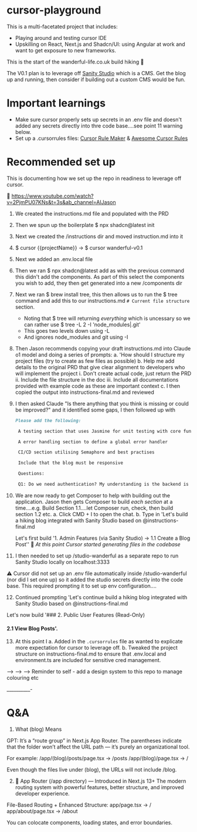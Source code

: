 # cursor-playground

This is a multi-facetated project that includes:
- Playing around and testing cursor IDE
- Upskilling on React, Next.js and Shadcn/UI: using Angular at work and want to get exposure to new frameworks.

This is the start of the wanderful-life.co.uk build hiking 🥾

The V0.1 plan is to leverage off [Sanity Studio](https://www.sanity.io/) which is a CMS. Get the blog up and running, then consider if building out a custom CMS would be fun.

# Important learnings

- Make sure cursor properly sets up secrets in an .env file and doesn't added any secrets directly into thre code base....see point 11 warning below.
- Set up a .cursorrules files: [Cursor Rule Maker](https://cursorrules.agnt.one/chat) & [Awesome Cursor Rules](https://github.com/PatrickJS/awesome-cursorrules)


# Recommended set up

This is documenting how we set up the repo in readiness to leverage off cursor.

🔗 https://www.youtube.com/watch?v=2PjmPU07KNs&t=3s&ab_channel=AIJason

1. We created the instructions.md file and populated with the PRD
2. Then we spun up the boilerplate $ npx shadcn@latest init  
3. Next we created the /instructions dir and moved instruction.md into it
4. $ cursor {{projectName}} -> $ cursor wanderful-v0.1
5. Next we added an .env.local file
6. Then we ran $ npx shadcn@latest add as with the previous command this didn't add the components. 
As part of this select the components you wish to add, they then get generated into a new /components dir
7. Next we ran $ brew install tree, this then allows us to run the $ tree command and add this to our instructions.md `# Current file structure` section.
   - Noting that $ tree will returning _everything_ which is uncessary so we can rather use $  tree -L 2 -I 'node_modules|.git'
   - This goes two levels down using -L
   - And ignores node_modules and git using -I
8. Then Jason recommends copying your draft instructions.md into Claude o1 model and doing a series of prompts:
  a. 'How should I structure my project files (try to create as few files as possible)
  b. Help me add details to the original PRD that give clear alignment to developers who will implement the project
     i. Don't create actual code, just return the PRD
     ii. Include the file structure in the doc
     iii. Include all documentations provided with example code as these are important context
  c. I then copied the output into instructions-final.md and reviewed
9. I then asked Claude "Is there anything that you think is missing or could be improved?" and it identified some gaps, I then followed up with
   ```md
   Please add the following:

    A testing section that uses Jasmine for unit testing with core functionality tested and ensuring each test expects a specific outcome, with no tests overlapping the outcomes.

    A error handling section to define a global error handler

    CI/CD section utilising Semaphore and best practises 

    Include that the blog must be responsive

    Questions:

    Q1: Do we need authentication? My understanding is the backend is managed on Sanity and the blog simply renders the data?
   ```
10. We are now ready to get Composer to help with building out the application. Jason then gets Composer to build _each section_ at a time....e.g. Build Section 1.1....let Composer run, check, then build section
1.2 etc. 
  a. Click CMD + I to open the chat.
  b. Type in 'Let's build a hiking blog integrated with Sanity Studio based on @instructions-final.md 

      Let's first build '1. Admin Features (via Sanity Studio) -> 1.1 Create a Blog Post''
🤖 _At this point Cursor started generating files in the codebase_
11. I then needed to set up /studio-wanderful as a separate repo to run Sanity Studio locally on localhost:3333

⚠️ Cursor did not set up an .env file automatically inside /studio-wanderful (nor did I set one up) so it added the studio secrets directly into the code base. This required prompting it to set up env configuration....

12. Continued prompting
'Let's continue build a hiking blog integrated with Sanity Studio based on @instructions-final.md 

Let's now build '### 2. Public User Features (Read-Only)

#### 2.1 View Blog Posts'. 

13. At this point I 
  a. Added in the `.cursorrules` file as wanted to explicate more expectation for cursor to leverage off.
  b. Tweaked the project structure on instructions-final.md to ensure that .env.local and environment.ts are included for sensitive cred management.


--> --> --> Reminder to self - add a design system to this repo to manage colouring etc

__________-

# Q&A

1) What (blog) Means

GPT: It’s a “route group” in Next.js App Router. The parentheses indicate that the folder won’t affect the URL path — it’s purely an organizational tool.

For example:
/app/(blog)/posts/page.tsx → /posts
/app/(blog)/page.tsx → /

Even though the files live under (blog), the URLs will not include /blog.

2) 🧪 App Router (/app directory) — Introduced in Next.js 13+
The modern routing system with powerful features, better structure, and improved developer experience.

File-Based Routing + Enhanced Structure:
app/page.tsx → /
app/about/page.tsx → /about

You can colocate components, loading states, and error boundaries.




